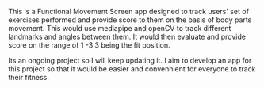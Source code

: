 This is a Functional Movement Screen app designed to track users' set of exercises performed and provide score to them on the basis of body parts movement. This would use mediapipe and openCV to track different landmarks and angles between them. It would then evaluate and provide score on the range of 1 -3 3 being the fit position. 

Its an ongoing project so I will keep updating it. I aim to develop an app for this project so that it would be easier and convennient for everyone to track their fitness. 
